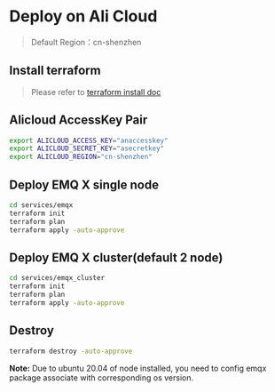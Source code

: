 # Deploy on Ali Cloud

> Default Region：cn-shenzhen

## Install terraform
> Please refer to [terraform install doc](https://learn.hashicorp.com/tutorials/terraform/install-cli)


## Alicloud AccessKey Pair
```bash
export ALICLOUD_ACCESS_KEY="anaccesskey"
export ALICLOUD_SECRET_KEY="asecretkey"
export ALICLOUD_REGION="cn-shenzhen"
```

## Deploy EMQ X single node
```bash
cd services/emqx
terraform init
terraform plan
terraform apply -auto-approve
```


## Deploy EMQ X cluster(default 2 node)
```bash
cd services/emqx_cluster
terraform init
terraform plan
terraform apply -auto-approve
```

## Destroy
```bash
terraform destroy -auto-approve
```

**Note:** Due to ubuntu 20.04 of node installed, you need to config emqx package associate with corresponding os version.



